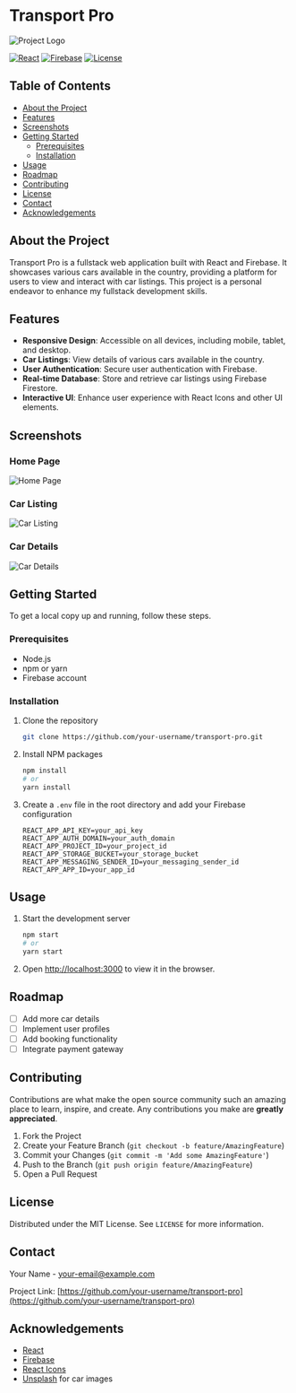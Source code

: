 
# Transport Pro

![Project Logo](./src/assets/logo.jpg) 

[![React](https://img.shields.io/badge/React-17.0.2-blue)](https://reactjs.org/)
[![Firebase](https://img.shields.io/badge/Firebase-9.6.1-orange)](https://firebase.google.com/)
[![License](https://img.shields.io/badge/License-MIT-green)](https://opensource.org/licenses/MIT)

## Table of Contents

- [About the Project](#about-the-project)
- [Features](#features)
- [Screenshots](#screenshots)
- [Getting Started](#getting-started)
  - [Prerequisites](#prerequisites)
  - [Installation](#installation)
- [Usage](#usage)
- [Roadmap](#roadmap)
- [Contributing](#contributing)
- [License](#license)
- [Contact](#contact)
- [Acknowledgements](#acknowledgements)

## About the Project

Transport Pro is a fullstack web application built with React and Firebase. It showcases various cars available in the country, providing a platform for users to view and interact with car listings. This project is a personal endeavor to enhance my fullstack development skills.

## Features

- **Responsive Design**: Accessible on all devices, including mobile, tablet, and desktop.
- **Car Listings**: View details of various cars available in the country.
- **User Authentication**: Secure user authentication with Firebase.
- **Real-time Database**: Store and retrieve car listings using Firebase Firestore.
- **Interactive UI**: Enhance user experience with React Icons and other UI elements.

## Screenshots

### Home Page
![Home Page](image.png)

### Car Listing
![Car Listing](image-1.png)

### Car Details
![Car Details](image-2.png)

## Getting Started

To get a local copy up and running, follow these steps.

### Prerequisites

- Node.js
- npm or yarn
- Firebase account

### Installation

1. Clone the repository
   ```sh
   git clone https://github.com/your-username/transport-pro.git
   ```
2. Install NPM packages
   ```sh
   npm install
   # or
   yarn install
   ```
3. Create a `.env` file in the root directory and add your Firebase configuration
   ```env
   REACT_APP_API_KEY=your_api_key
   REACT_APP_AUTH_DOMAIN=your_auth_domain
   REACT_APP_PROJECT_ID=your_project_id
   REACT_APP_STORAGE_BUCKET=your_storage_bucket
   REACT_APP_MESSAGING_SENDER_ID=your_messaging_sender_id
   REACT_APP_APP_ID=your_app_id
   ```

## Usage

1. Start the development server
   ```sh
   npm start
   # or
   yarn start
   ```
2. Open [http://localhost:3000](http://localhost:3000) to view it in the browser.

## Roadmap

- [ ] Add more car details
- [ ] Implement user profiles
- [ ] Add booking functionality
- [ ] Integrate payment gateway

## Contributing

Contributions are what make the open source community such an amazing place to learn, inspire, and create. Any contributions you make are **greatly appreciated**.

1. Fork the Project
2. Create your Feature Branch (`git checkout -b feature/AmazingFeature`)
3. Commit your Changes (`git commit -m 'Add some AmazingFeature'`)
4. Push to the Branch (`git push origin feature/AmazingFeature`)
5. Open a Pull Request

## License

Distributed under the MIT License. See `LICENSE` for more information.

## Contact

Your Name - [your-email@example.com](mailto:your-email@example.com)

Project Link: [https://github.com/your-username/transport-pro](https://github.com/your-username/transport-pro)

## Acknowledgements

- [React](https://reactjs.org/)
- [Firebase](https://firebase.google.com/)
- [React Icons](https://react-icons.github.io/react-icons/)
- [Unsplash](https://unsplash.com/) for car images

